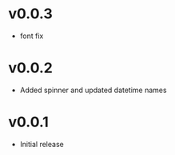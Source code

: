 v0.0.3
==================
* font fix 

v0.0.2
==================
* Added spinner and updated datetime names

v0.0.1
==================
* Initial release
